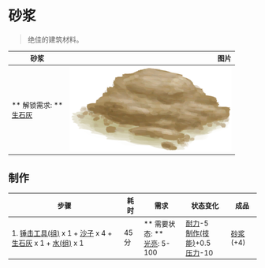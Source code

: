 # 砂浆  
> 绝佳的建筑材料。  
  
  砂浆  |   图片   
 ----  |  ----:   
 ** 解锁需求: **<br>[生石灰](Quicklime.md)  |  ![](Sprite/Mortar.png)   
  
## 制作  
步骤  |  耗时  |  需求  |  状态变化  |  成品  
----  |  ----  |  ----  |  ----  |  ----  
1. [锤击工具(组)](GpTag_Hammer.md) x 1 + [沙子](Sand.md) x 4 + [生石灰](Quicklime.md) x 1 + [水(组)](GpTag_WaterAny.md) x 1  |  45分  |  ** 需要状态: **<br>[光亮](Light.md): 5-100  |  [耐力](Stamina.md)-5<br>[制作(技能)](Skill_Crafting.md)+0.5<br>[压力](Stress.md)-10  |  [砂浆](Mortar.md)(+4)  
